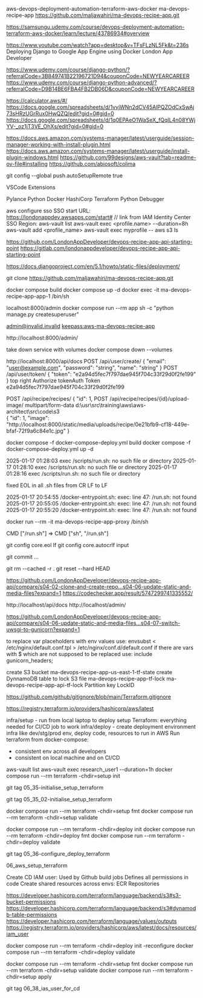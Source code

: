aws-devops-deployment-automation-terraform-aws-docker
ma-devops-recipe-app
https://github.com/maljawahiri/ma-devops-recipe-app.git 

https://samsungu.udemy.com/course/devops-deployment-automation-terraform-aws-docker/learn/lecture/43786934#overview

https://www.youtube.com/watch?app=desktop&v=TFsFLzNL5Fk&t=236s
Deploying Django to Google App Engine using Docker
London App Developer

https://www.udemy.com/course/django-python/?referralCode=3B849741B22196721D94&couponCode=NEWYEARCAREER
https://www.udemy.com/course/django-python-advanced/?referralCode=D9B14BE6FBA4FB2DB06D&couponCode=NEWYEARCAREER

https://calculator.aws/#/
https://docs.google.com/spreadsheets/d/1vvjWNn2dCV45AlPQZOdCxSwAj73sHRzUGrRux0HwQZQ/edit?gid=0#gid=0
https://docs.google.com/spreadsheets/d/1q0EPAeO1WaSeX_fQqIL4n08YWjYV-_oz1jT3VE_OhXs/edit?gid=0#gid=0


https://docs.aws.amazon.com/systems-manager/latest/userguide/session-manager-working-with-install-plugin.html
https://docs.aws.amazon.com/systems-manager/latest/userguide/install-plugin-windows.html
https://github.com/99designs/aws-vault?tab=readme-ov-file#installing
https://github.com/abiosoft/colima

git config --global push.autoSetupRemote true

VSCode Extensions

Pylance
Python
Docker
HashiCorp Terraform
Python Debugger

>

aws configure sso
SSO start URL: https://londonappdev.awsapps.com/start# // link from IAM Identity Center
SSO Region: <region used for IAM Identity Center>
aws-vault list
aws-vault exec <profile.name> --duration=8h
aws-vault add <profile_name>
aws-vault exec myprofile -- aws s3 ls

https://github.com/LondonAppDeveloper/devops-recipe-app-api-starting-point
https://gitlab.com/londonappdeveloper/devops-recipe-app-api-starting-point

https://docs.djangoproject.com/en/5.1/howto/static-files/deployment/

git clone https://github.com/maljawahiri/ma-devops-recipe-app.git

docker compose build
docker compose up -d
docker exec -it ma-devops-recipe-app-app-1 /bin/sh

localhost:8000/admin
docker compose run --rm app sh -c "python manage.py createsuperuser"

admin@invalid.invalid
<keepass:aws-ma-devops-recipe-app>

http://localhost:8000/admin/

take down service with volumes
docker compose down --volumes

http://localhost:8000/api/docs
POST
/api/user/create/
{
  "email": "user@example.com",
  "password": "string",
  "name": "string"
}
POST
/api/user/token/
{
  "token": "e2a94d5fec7f797dae945f704c33f29d0f2fe199"
}
top right
Authorize
tokenAuth
Token e2a94d5fec7f797dae945f704c33f29d0f2fe199

POST
/api/recipe/recipes/
{
  "id": 1,
POST
/api/recipe/recipes/{id}/upload-image/
multipart/form-data
d:\usr\src\training\aws\aws-architect\src\code\s3\
{
  "id": 1,
  "image": "http://localhost:8000/static/media/uploads/recipe/0e21bfb9-cf18-449e-bfaf-72f9a6c84e1c.jpg"
}

docker compose -f docker-compose-deploy.yml build
docker compose -f docker-compose-deploy.yml up -d

2025-01-17 01:28:03 exec /scripts/run.sh: no such file or directory
2025-01-17 01:28:10 exec /scripts/run.sh: no such file or directory
2025-01-17 01:28:16 exec /scripts/run.sh: no such file or directory

fixed EOL in all .sh files from CR LF to LF

2025-01-17 20:54:55 /docker-entrypoint.sh: exec: line 47: /run.sh: not found
2025-01-17 20:55:05 /docker-entrypoint.sh: exec: line 47: /run.sh: not found
2025-01-17 20:55:20 /docker-entrypoint.sh: exec: line 47: /run.sh: not found

docker run --rm -it ma-devops-recipe-app-proxy /bin/sh

CMD ["/run.sh"] => CMD ["sh", "/run.sh"]

git config core.eol lf
git config core.autocrlf input

git commit ...

git rm --cached -r .
git reset --hard HEAD

https://github.com/LondonAppDeveloper/devops-recipe-app-api/compare/s04-02-clone-and-create-repo...s04-06-update-static-and-media-files?expand=1
https://codechecker.app/result/5747299741335552/

http://localhost/api/docs
http://localhost/admin/

https://github.com/LondonAppDeveloper/devops-recipe-app-api/compare/s04-06-update-static-and-media-files...s04-07-switch-uwsgi-to-gunicorn?expand=1

to replace var placeholders with env values use:
envsubst < /etc/nginx/default.conf.tpl > /etc/nginx/conf.d/default.conf
if there are vars with $ which are not supposed to be replaced use:
        include              gunicorn_headers;

>

create S3 bucket
ma-devops-recipe-app-us-east-1-tf-state
create DynnamoDB table to lock S3 file
ma-devops-recipe-app-tf-lock
ma-devops-recipe-app-api-tf-lock
Partition key
LockID

>

https://github.com/github/gitignore/blob/main/Terraform.gitignore

https://registry.terraform.io/providers/hashicorp/aws/latest

infra/setup - run from local laptop to deploy setup Terraform: everything needed for CI/CD job to work
infra/deploy - create deployment environment infra like dev/stg/prod env, deploy code, resources to run in AWS
Run terraform from docker-compose:
* consistent env across all developers
* consistent on local machine and on CI/CD

aws-vault list
aws-vault exec research_user1 --duration=1h
docker compose run --rm terraform -chdir=setup init

git tag 05_35-initialise_setup_terraform

git tag 05_35_02-initialise_setup_terraform

docker compose run --rm terraform -chdir=setup fmt
docker compose run --rm terraform -chdir=setup validate

>

docker compose run --rm terraform -chdir=deploy init
docker compose run --rm terraform -chdir=deploy fmt
docker compose run --rm terraform -chdir=deploy validate

git tag 05_36-configure_deploy_terraform

>

06_aws_setup_terraform

Create CD IAM user:
Used by Github build jobs
Defines all permissions in code
Create shared resources across envs:
ECR Repositories

https://developer.hashicorp.com/terraform/language/backend/s3#s3-bucket-permissions
https://developer.hashicorp.com/terraform/language/backend/s3#dynamodb-table-permissions
https://developer.hashicorp.com/terraform/language/values/outputs
https://registry.terraform.io/providers/hashicorp/aws/latest/docs/resources/iam_user

docker compose run --rm terraform -chdir=deploy init -reconfigure
docker compose run --rm terraform -chdir=deploy validate

docker compose run --rm terraform -chdir=setup fmt
docker compose run --rm terraform -chdir=setup validate
docker compose run --rm terraform -chdir=setup apply

git tag 06_38_ias_user_for_cd
